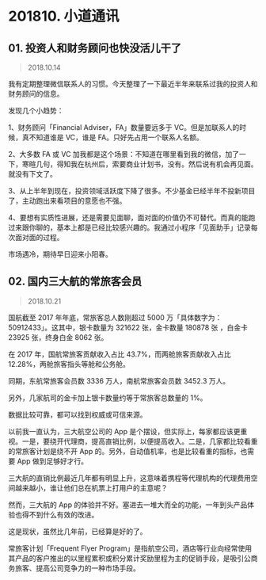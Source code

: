 # 201810. 小道通讯

## 01. 投资人和财务顾问也快没活儿干了
> 2018.10.14

我有定期整理微信联系人的习惯。今天整理了一下最近半年来联系过我的投资人和财务顾问的信息。

发现几个小趋势：

1、财务顾问「Financial Adviser，FA」数量要远多于 VC。但是加联系人的时候，真不知道谁是 VC，谁是 FA。只好先占用一个联系人名额。

2、大多数 FA 或 VC 加我都是这个场景：不知道在哪里看到我的微信，加了一下，寒暄几句，得知我在杭州后，索要商业计划书，没有。然后说有机会再见面。就没有下文了。

3、从上半年到现在，投资领域活跃度下降了很多。不少基金已经半年不投新项目了，主动跑出来看项目的意愿也不强。

4、要想有实质性进展，还是需要见面聊，面对面的价值仍不可替代。而真的能跑过来跟你聊的，基本上都是已经比较感兴趣的。我通过小程序「见面助手」记录每次面对面的过程。

市场遇冷，期待早日迎来小阳春。

## 02. 国内三大航的常旅客会员
> 2018.10.21

国航截至 2017 年年底，常旅客总人数刚超过 5000 万「具体数字为：50912433」。这其中，银卡数量为 321622 张，金卡数量 180878 张 ，白金卡 23925 张，终身白金 8062 张。

在 2017 年，国航常旅客贡献收入占比 43.7%，而两舱旅客贡献收入占比 12.28%，两舱旅客指头等舱和公务舱。

同期，东航常旅客会员数 3336 万人，南航常旅客会员数 3452.3 万人。

另外，几家航司的金卡加上银卡数量约等于常旅客总数量的 1%。

数据比较可靠，都可以找到权威或可信来源。

以前我一直认为，三大航空公司的 App 是个摆设，但实际上，每家都应该更重视。一是，要绕开代理商，提高直销比例，以便提高收入。二是，几家都比较看重的常旅客计划是绕不开 App 的。另外，自动值机率，也是比较看重的指标，也需要 App 做到足够好才行。

三大航的直销比例最近几年都有明显上升，这意味着携程等代理机构的代理费用空间越来越小，谁让他们总在机票上打用户的主意呢？

然而，三大航的 App 的体验并不好。塞进去一堆大而全的功能，一年到头产品体验也得不到什么有效的改进。

这是现状，虽然比几年前，已经算是好的了。

常旅客计划「Frequent Flyer Program」是指航空公司，酒店等行业向经常使用其产品的客户推出的以里程累积或积分累计奖励里程为主的促销手段，是吸引公商务旅客、提高公司竞争力的一种市场手段。





